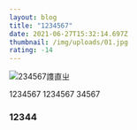 ```yaml
---
layout: blog
title: "1234567"
date: 2021-06-27T15:32:14.697Z
thumbnail: /img/uploads/01.jpg
rating: -14
---
```



![234567謢直ㄓ](/img/uploads/01.jpg "5678")

1234567
1234567
34567

### 12344